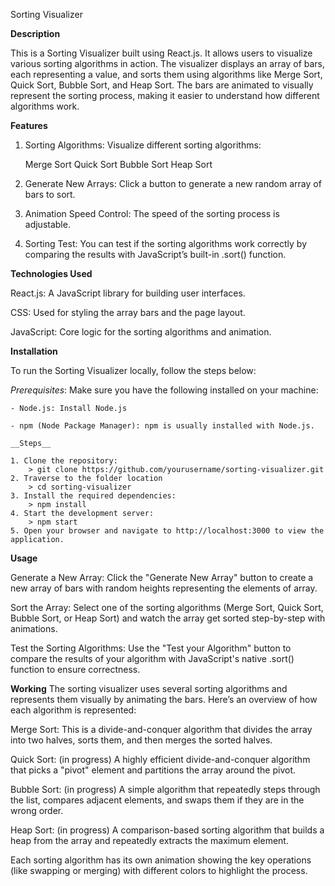 

Sorting Visualizer

__Description__

  This is a Sorting Visualizer built using React.js. It allows users to visualize various sorting algorithms in action. The visualizer displays an array of bars, each representing a value, and sorts them using algorithms like Merge Sort, Quick Sort, Bubble Sort, and Heap Sort. The bars are animated to visually represent the sorting process, making it easier to understand how different algorithms work.

__Features__

  1. Sorting Algorithms: Visualize different sorting algorithms:
  
        Merge Sort  Quick Sort  Bubble Sort Heap Sort 
  
  2. Generate New Arrays: Click a button to generate a new random array of bars to sort.
  
  3. Animation Speed Control: The speed of the sorting process is adjustable.
  
  4. Sorting Test: You can test if the sorting algorithms work correctly by comparing the results with JavaScript’s built-in .sort() function.


__Technologies Used__

  React.js: A JavaScript library for building user interfaces.
  
  CSS: Used for styling the array bars and the page layout.
  
  JavaScript: Core logic for the sorting algorithms and animation.


__Installation__

  To run the Sorting Visualizer locally, follow the steps below:

  _Prerequisites_:
    Make sure you have the following installed on your machine:
  
    - Node.js: Install Node.js
  
    - npm (Node Package Manager): npm is usually installed with Node.js.
  
    __Steps__
  
    1. Clone the repository:
        > git clone https://github.com/yourusername/sorting-visualizer.git
    2. Traverse to the folder location
        > cd sorting-visualizer
    3. Install the required dependencies:
        > npm install
    4. Start the development server:
        > npm start
    5. Open your browser and navigate to http://localhost:3000 to view the application.


__Usage__

Generate a New Array: Click the "Generate New Array" button to create a new array of bars with random heights representing the elements of array.

Sort the Array: Select one of the sorting algorithms (Merge Sort, Quick Sort, Bubble Sort, or Heap Sort) and watch the array get sorted step-by-step with animations.

Test the Sorting Algorithms: Use the "Test your Algorithm" button to compare the results of your algorithm with JavaScript's native .sort() function to ensure correctness.

__Working__
The sorting visualizer uses several sorting algorithms and represents them visually by animating the bars. Here’s an overview of how each algorithm is represented:

Merge Sort: 
  This is a divide-and-conquer algorithm that divides the array into two halves, sorts them, and then merges the sorted halves.

Quick Sort: (in progress)
  A highly efficient divide-and-conquer algorithm that picks a "pivot" element and partitions the array around the pivot.

Bubble Sort: (in progress)
  A simple algorithm that repeatedly steps through the list, compares adjacent elements, and swaps them if they are in the wrong order.

Heap Sort: (in progress)
  A comparison-based sorting algorithm that builds a heap from the array and repeatedly extracts the maximum element.

Each sorting algorithm has its own animation showing the key operations (like swapping or merging) with different colors to highlight the process.

